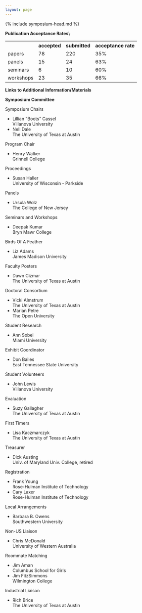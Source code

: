 ```yaml
---
layout: page
---
```

{% include symposium-head.md  %}


**Publication Acceptance Rates**\
<table class="table table-hover table-sm"><tbody><tr><th> </th>
<th>accepted</th>
<th>submitted</th>
<th>acceptance rate</th>
</tr><tr><td>papers</td>
<td>78</td>
<td>220</td>
<td>35%</td>
</tr><tr><td>panels</td>
<td>15</td>
<td>24</td>
<td>63%</td>
</tr><tr><td>seminars</td>
<td>6</td>
<td>10</td>
<td>60%</td>
</tr><tr><td>workshops</td>
<td>23</td>
<td>35</td>
<td>66%</td>
</tr></tbody></table>

**Links to Additional Information/Materials**


**Symposium Committee**

Symposium Chairs

-   Lillian \"Boots\" Cassel\
    Villanova University
-   Nell Dale\
    The University of Texas at Austin

Program Chair

-   Henry Walker\
    Grinnell College

Proceedings

-   Susan Haller\
    University of Wisconsin - Parkside

Panels

-   Ursula Wolz\
    The College of New Jersey

Seminars and Workshops

-   Deepak Kumar\
    Bryn Mawr College

Birds Of A Feather

-   Liz Adams\
    James Madison University

Faculty Posters

-   Dawn Cizmar\
    The University of Texas at Austin

Doctoral Consortium

-   Vicki Almstrum\
    The University of Texas at Austin
-   Marian Petre\
    The Open University

Student Research

-   Ann Sobel\
    Miami University

Exhibit Coordinator

-   Don Bailes\
    East Tennessee State University

Student Volunteers

-   John Lewis\
    Villanova University

Evaluation

-   Suzy Gallagher\
    The University of Texas at Austin

First Timers

-   Lisa Kaczmarczyk\
    The University of Texas at Austin

Treasurer

-   Dick Austing\
    Univ. of Maryland Univ. College, retired

Registration

-   Frank Young\
    Rose-Hulman Institute of Technology
-   Cary Laxer\
    Rose-Hulman Institute of Technology

Local Arrangements

-   Barbara B. Owens\
    Southwestern University

Non-US Liaison

-   Chris McDonald\
    University of Western Australia

Roommate Matching

-   Jim Aman\
    Columbus School for Girls
-   Jim FitzSimmons\
    Wilmington College

Industrial Liaison

-   Rich Brice\
    The University of Texas at Austin

